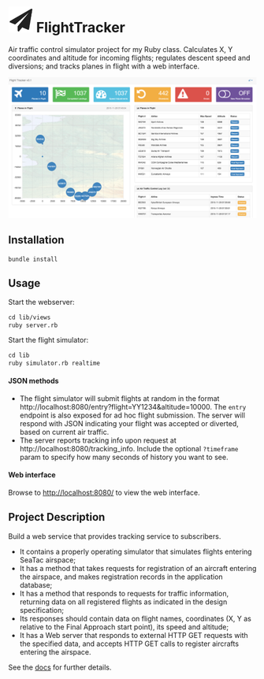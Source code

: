 # <img src="https://github.com/jmodjeska/flighttracker/blob/master/docs/images/plane.png" width=50px> FlightTracker
Air traffic control simulator project for my Ruby class. Calculates X, Y coordinates and altitude for incoming flights; regulates descent speed and diversions; and tracks planes in flight with a web interface.

<img src="https://github.com/jmodjeska/flighttracker/blob/master/docs/images/tracker_screenshot.png" width=880px>

## Installation
```
bundle install
```

## Usage
Start the webserver:
```
cd lib/views
ruby server.rb
```
Start the flight simulator:
```
cd lib
ruby simulator.rb realtime
```

#### JSON methods
* The flight simulator will submit flights at random in the format http://localhost:8080/entry?flight=YY1234&altitude=10000. The `entry` endpoint is also exposed for ad hoc flight submission. The server will respond with JSON indicating your flight was accepted or diverted, based on current air traffic.
* The server reports tracking info upon request at http://localhost:8080/tracking_info. Include the optional `?timeframe` param to specify how many seconds of history you want to see.

#### Web interface
Browse to [http://localhost:8080/](http://localhost:8080/) to view the web interface. 

## Project Description
Build a web service that provides tracking service to subscribers. 
* It contains a properly operating simulator that simulates flights entering SeaTac airspace;
* It has a method that takes requests for registration of an aircraft entering the airspace, and makes registration records in the application database;
* It has a method that responds to requests for traffic information, returning data on all registered flights as indicated in the design specification;
* Its responses should contain data on flight names, coordinates (X, Y as relative to the Final Approach start point), its speed and altitude;
*  It has a Web server that responds to external HTTP GET requests with the specified data, and accepts HTTP GET calls to register aircrafts entering the airspace.

See the [docs](https://github.com/jmodjeska/flighttracker/tree/master/docs) for further details.
